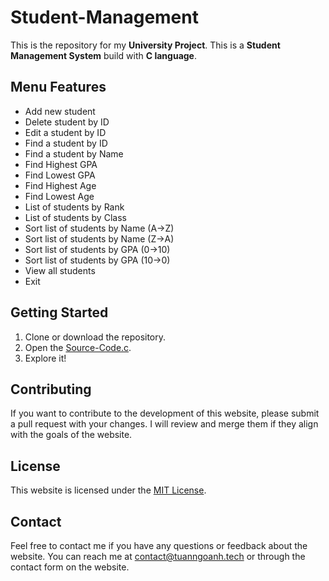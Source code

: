 # Student-Management
This is the repository for my **University Project**. This is a **Student Management System** build with **C language**.

## Menu Features
* Add new student
* Delete student by ID
* Edit a student by ID
* Find a student by ID
* Find a student by Name
* Find Highest GPA
* Find Lowest GPA
* Find Highest Age
* Find Lowest Age
* List of students by Rank
* List of students by Class
* Sort list of students by Name (A->Z)
* Sort list of students by Name (Z->A)
* Sort list of students by GPA (0->10)
* Sort list of students by GPA (10->0)
* View all students
* Exit

## Getting Started
1. Clone or download the repository.
2. Open the [Source-Code.c](https://github.com/anhtuan0302/Student-Management/blob/main/Source-Code.c).
3. Explore it!

## Contributing
If you want to contribute to the development of this website, please submit a pull request with your changes. I will review and merge them if they align with the goals of the website.

## License
This website is licensed under the [MIT License](https://github.com/moonLight-7k/Student_Management_System/blob/main/LICENSE).

## Contact
Feel free to contact me if you have any questions or feedback about the website. You can reach me at [contact@tuanngoanh.tech](mailto:contact@tuanngoanh.tech) or through the contact form on the website.
